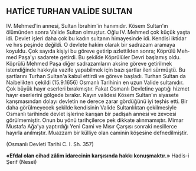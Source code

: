 ## HATİCE TURHAN VALİDE SULTAN

IV. Mehmed'in annesi, Sultan İbrahim'in ha­nımıdır. Kösem Sultan'ın ölümünden sonra Va­lide Sultan olmuştur. Oğlu IV. Mehmed çok kü­çük yaşta idi. Devlet işleri daha çok bu kadın sultanın himayesinde idi. Kendisi iktidar ve hırs peşinde değildi. O devlete hakim olarak bir sad­razam aramaya koyuldu. Çok sayıda kişiyi bu göreve getirip azlettikten sonra; Köprülü Meh­med Paşa'yı sadarete getirdi. Bu şekilde Köprü­lüler Devri başlamış oldu. Köprülü Mehmed Pa­şa diğer sadrazamların aksine göreve getirilmek istendiğinde hakkıyla vazife yapabilmek için bazı şartlar ileri sürmüştü. Bu şartlarını Tur­han Sultan'a kabul ettirdi ve göreve başladı. Turhan Sultan da Naibelikten çekildi (15.9.1656) Osmanlı Tarihinin en uzun Valide sultanıdır. Çok büyük hayır eserleri bırakmıştır. Fakat Os­manlı Devletine yaptığı hizmet hayır eserleri­ni gölgede bırakır. Kayın validesi Kösem Sul­tan'ın siyasete karışmasından dolayı devletin ne derece zarar gördüğünü iyi teşhis etti. Bir daha görülmeyecek şekilde kendisinin Valide Sultanlıktan çekilmesiyle Osmanlı tarihinde dev­let işlerine karışan bir padişah annesi ve zevce­si görülmemiştir. Onun bu yönü tarihçilerce pek dikkate alınmamıştır. Mimar Mustafa Ağa'ya yaptırdığı Yeni Cami ve Mısır Çarşısı sonra­ki nesillerce hayırla anılmıştır. Muazzam bir külliye olan caminin köşesine defnedilmiştir.

(Osmanlı Devleti Tarihi C. I. Sh. 357)

**«Efdal olan cihad zâlim idarecinin karşısın­da hakkı konuşmaktır.»** Hadis-i Şerif (Neseî)
